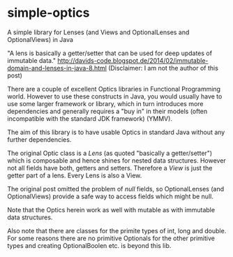 # simple-optics
A simple library for Lenses (and Views and OptionalLenses and OptionalViews) in Java

"A lens is basically a getter/setter that can be used for deep updates of immutable data." http://davids-code.blogspot.de/2014/02/immutable-domain-and-lenses-in-java-8.html  (Disclaimer: I am not the author of this post)

There are a couple of excellent Optics libraries in Functional Programming world. However to use these constructs in Java, 
you would usually have to use some larger framework or library, which in turn introduces more dependencies and generally 
requires a "buy in" in their models (often incompatible with the standard JDK framework) (YMMV).

The aim of this library is to have usable Optics in standard Java without any further dependencies.

The original Optic class is a *Lens* (as quoted "basically a getter/setter") which is composable and hence shines for 
nested data structures. However not all fields have both, getters and setters. Therefore a *View* is just the getter part of a lens. Every Lens is also a View.

The original post omitted the problem of *null* fields, so OptionalLenses (and OptionalViews) provide a safe way to access fields which might be null.

Note that the Optics herein work as well with mutable as with immutable data structures.

Also note that there are classes for the primite types of int, long and double. For some reasons there are no primitive Optionals for the other primitive types and creating OptionalBoolen etc. is beyond this lib.
